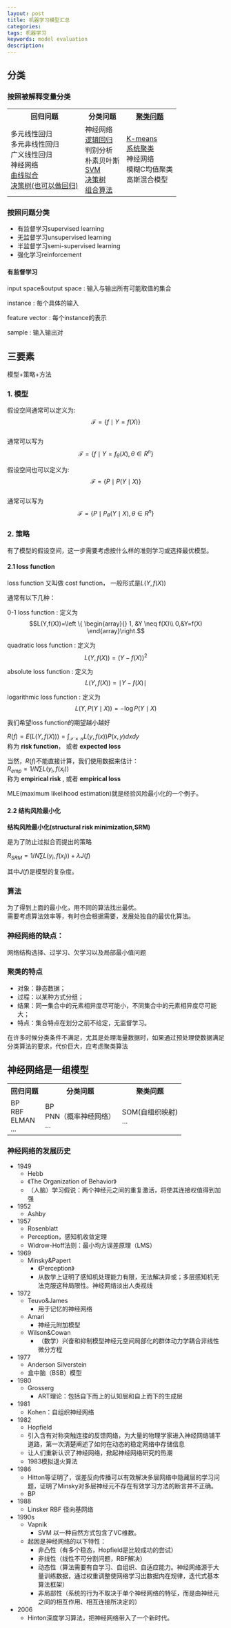 ```yaml
---
layout: post
title: 机器学习模型汇总
categories:
tags: 机器学习
keywords: model evaluation
description:
---
```


## 分类

### 按照被解释变量分类

<table>
<tr><th>回归问题</th><th>分类问题</th><th><a href='/2017/09/29/cluster.html'>聚类问题</a></th></tr>
<tr>

<td>
多元线性回归<br>
多元非线性回归<br>
广义线性回归<br>
神经网络<br>
<a href='/2017/06/06/scipyleastsq.html'>曲线拟合</a><br>
<a href='/2017/05/22/DecisionTreeClassifier.html'>决策树(也可以做回归)</a>  
</td>

<td>
神经网络  <br>
<a href='/2017/05/07/LogisticRegression.html'>逻辑回归 </a> <br>
判别分析  <br>
朴素贝叶斯<br>
<a href='/2017/09/28/svm.html'>SVM </a>     <br>
<a href='/2017/05/22/DecisionTreeClassifier.html'>决策树</a>    <br>
<a href='/2017/10/06/bagingboosting.html'>组合算法</a>  <br>

</td>
<td>
<a href='/2017/06/09/cluster.html'>K-means</a><br>
<a href='/2017/09/30/hierachicalcluster.html'>系统聚类</a><br>
神经网络<br>
模糊C均值聚类<br>
高斯混合模型<br>

</td>

</tr>

</table>

### 按照问题分类

- 有监督学习supervised learning
- 无监督学习unsupervised learning
- 半监督学习semi-supervised learning
- 强化学习reinforcement

#### 有监督学习

input space&output space
: 输入与输出所有可能取值的集合


instance
: 每个具体的输入

feature vector
: 每个instance的表示


sample
: 输入输出对


## 三要素

模型+策略+方法  

### 1. 模型

假设空间通常可以定义为: $$\mathscr{F}=\{ f \mid Y=f(X) \}$$  
通常可以写为$$\mathscr{F}=\{ f \mid Y=f_\theta(X) ,\theta \in R^n\}$$  


假设空间也可以定义为: $$\mathscr{F}=\{ P \mid P(Y\mid X) \}$$  
通常可以写为$$\mathscr{F}=\{ P \mid P_\theta(Y\mid X) , \theta \in R^n \}$$  

### 2. 策略

有了模型的假设空间，这一步需要考虑按什么样的准则学习或选择最优模型。  

#### 2.1 loss function

loss function 又叫做 cost function， 一般形式是$L(Y,f(X))$  

通常有以下几种：  


0-1 loss function
: 定义为$$L(Y,f(X))=\left \{ \begin{array}{} 1, &Y \neq f(X)\\
0,&Y=f(X)
\end{array}\right.$$


quadratic loss function
: 定义为$$L(Y,f(X))=(Y-f(X))^2$$  

absolute loss function
: 定义为$$L(Y,f(X))=\mid Y-f(X) \mid$$

logarithmic loss function
: 定义为$$L(Y,P(Y \mid X))=-\log P(Y \mid X)$$  




我们希望loss function的期望越小越好

$R(f)=E(L(Y,f(X)))=\int_{\mathscr{X \times Y}} L(y,f(x))P(x,y)dx dy$  
称为 **risk function**， 或者 **expected loss**  

当然，$R(f)$不能直接计算，我们使用数据来估计：  
$R_{emp}=1/N \sum L(y_i,f(x_i))$  
称为 **empirical risk** , 或者 **empirical loss**  



MLE(maximum likelihood estimation)就是经验风险最小化的一个例子。  



#### 2.2 结构风险最小化


**结构风险最小化(structural risk minimization,SRM)**  

是为了防止过拟合而提出的策略  

$R_{SRM}=1/N \sum L(y_i,f(x_i))+\lambda J(f)$  

其中$J(f)$是模型的复杂度。  

### 算法

为了得到上面的最小化，用不同的算法找出最优。  
需要考虑算法效率等，有时也会根据需要，发展处独自的最优化算法。  

### 神经网络的缺点：  
网络结构选择、过学习、欠学习以及局部最小值问题

### 聚类的特点

- 对象：静态数据； 
- 过程：以某种方式分组； 
- 结果：同一集合中的元素相异度尽可能小，不同集合中的元素相异度尽可能大； 
- 特点：集合特点在划分之前不给定，无监督学习。



在许多时候分类条件不满足，尤其是处理海量数据时，如果通过预处理使数据满足分类算法的要求，代价巨大，应考虑聚类算法



## 神经网络是一组模型

<table>
<tr><th>回归问题</th><th>分类问题</th><th>聚类问题</th></tr>
<tr>

<td>
BP<br>
RBF<br>
ELMAN<br>
...<br>

</td>

<td>
BP <br>
PNN（概率神经网络） <br>
... <br>

</td>
<td>
SOM(自组织映射)<br>
...<br>
</td>

</tr>


</table>

### 神经网络的发展历史

- 1949  
    - Hebb  
    - 《The Organization of Behavior》  
    - （人脑）学习假说：两个神经元之间的重复激活，将使其连接权值得到加强  
- 1952  
    - Ashby  
- 1957  
    - Rosenblatt  
    - Perception，感知机收敛定理  
    - Widrow-Hoff法则：最小均方误差原理（LMS）  
- 1969  
    - Minsky&Papert  
        - 《Perception》  
        - 从数学上证明了感知机处理能力有限，无法解决异或；多层感知机无法克服这种局限性。神经网络淡出人类视线  
- 1972  
    - Teuvo&James
        - 用于记忆的神经网络
    - Amari  
        - 神经元附加模型  
   - Wilson&Cowan  
        - （数学）兴奋和抑制模型神经元空间局部化的群体动力学耦合非线性微分方程
- 1977
  - Anderson Silverstein
   - 盒中脑（BSB）模型
- 1980
    - Grosserg
        - ART理论：包括自下而上的认知层和自上而下的生成层
- 1981
    - Kohen：自组织神经网络
- 1982
    - Hopfield
    - 引入含有对称突触连接的反馈网络，为大量的物理学家进入神经网络铺平道路，第一次清楚阐述了如何在动态的稳定网络中存储信息
    - 让人们重新认识了神经网络，掀起神经网络研究的热潮
    - 1983模拟退火算法    
- 1986
    - Hitton等证明了，误差反向传播可以有效解决多层网络中隐藏层的学习问题，证明了Minsky对多层神经元不存在有效学习方法的断言并不正确。
    - BP
- 1988
    - Linsker   RBF    径向基网络
- 1990s    
    - Vapnik    
        - SVM    以一种自然方式包含了VC维数。
    - 起因是神经网络的以下特性：
        - 非凸性（有多个稳态，Hopfield是比较成功的尝试）
        - 非线性（线性不可分割问题，RBF解决）
        - 动态性（算法需要有自学习、自组织、自适应能力。神经网络源于大量训练数据，通过权重调整使网络学习出数据内在规律，迭代式基本算法框架）
        - 非局部性（系统的行为不取决于单个神经网络的特征，而是由神经元之间的相互作用、相互连接所决定的）
- 2006
    - Hinton深度学习算法，把神经网络带入了一个新时代。  
